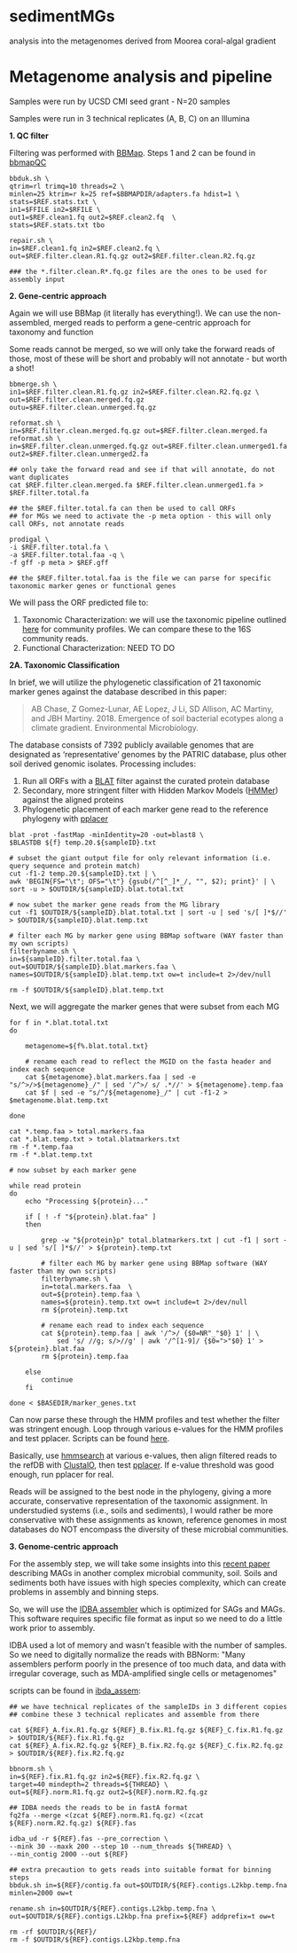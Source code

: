 # sedimentMGs
analysis into the metagenomes derived from Moorea coral-algal gradient

# Metagenome analysis and pipeline

Samples were run by UCSD CMI seed grant - N=20 samples

Samples were run in 3 technical replicates (A, B, C) on an Illumina 

**1. QC filter**

Filtering was performed with [BBMap](https://jgi.doe.gov/data-and-tools/bbtools/bb-tools-user-guide/bbmap-guide/). Steps 1 and 2 can be found in [bbmapQC](bbmapQC/)

```
bbduk.sh \
qtrim=rl trimq=10 threads=2 \
minlen=25 ktrim=r k=25 ref=$BBMAPDIR/adapters.fa hdist=1 \
stats=$REF.stats.txt \
in1=$FFILE in2=$RFILE \
out1=$REF.clean1.fq out2=$REF.clean2.fq  \
stats=$REF.stats.txt tbo

repair.sh \
in=$REF.clean1.fq in2=$REF.clean2.fq \
out=$REF.filter.clean.R1.fq.gz out2=$REF.filter.clean.R2.fq.gz

### the *.filter.clean.R*.fq.gz files are the ones to be used for assembly input
```

**2. Gene-centric approach**

Again we will use BBMap (it literally has everything!). We can use the non-assembled, merged reads to perform a gene-centric approach for taxonomy and function

Some reads cannot be merged, so we will only take the forward reads of those, most of these will be short and probably will not annotate - but worth a shot!

```
bbmerge.sh \
in1=$REF.filter.clean.R1.fq.gz in2=$REF.filter.clean.R2.fq.gz \
out=$REF.filter.clean.merged.fq.gz outu=$REF.filter.clean.unmerged.fq.gz

reformat.sh \
in=$REF.filter.clean.merged.fq.gz out=$REF.filter.clean.merged.fa
reformat.sh \
in=$REF.filter.clean.unmerged.fq.gz out=$REF.filter.clean.unmerged1.fa out2=$REF.filter.clean.unmerged2.fa

## only take the forward read and see if that will annotate, do not want duplicates
cat $REF.filter.clean.merged.fa $REF.filter.clean.unmerged1.fa > $REF.filter.total.fa

## the $REF.filter.total.fa can then be used to call ORFs
## for MGs we need to activate the -p meta option - this will only call ORFs, not annotate reads

prodigal \
-i $REF.filter.total.fa \
-a $REF.filter.total.faa -q \
-f gff -p meta > $REF.gff

## the $REF.filter.total.faa is the file we can parse for specific taxonomic marker genes or functional genes

```

We will pass the ORF predicted file to:
1. Taxonomic Characterization: we will use the taxonomic pipeline outlined [here](https://github.com/alex-b-chase/elevation-community) for community profiles. We can compare these to the 16S community reads.
2. Functional Characterization: NEED TO DO

__2A. Taxonomic Classification__

In brief, we will utilize the phylogenetic classification of 21 taxonomic marker genes against the database described in this paper:
>AB Chase, Z Gomez-Lunar, AE Lopez, J Li, SD Allison, AC Martiny, and JBH Martiny. 2018. Emergence of soil bacterial ecotypes along a climate gradient. Environmental Microbiology.

The database consists of 7392 publicly available genomes that are designated as ‘representative’ genomes by the PATRIC database, plus other soil derived genomic isolates. Processing includes:
1. Run all ORFs with a [BLAT](https://genome.ucsc.edu/FAQ/FAQblat.html) filter against the curated protein database
2. Secondary, more stringent filter with Hidden Markov Models ([HMMer](http://hmmer.org/)) against the aligned proteins
3. Phylogenetic placement of each marker gene read to the reference phylogeny with [pplacer](https://matsen.fhcrc.org/pplacer/)

```
blat -prot -fastMap -minIdentity=20 -out=blast8 \
$BLASTDB ${f} temp.20.${sampleID}.txt

# subset the giant output file for only relevant information (i.e. query sequence and protein match)
cut -f1-2 temp.20.${sampleID}.txt | \
awk 'BEGIN{FS="\t"; OFS="\t"} {gsub(/^[^_]*_/, "", $2); print}' | \
sort -u > $OUTDIR/${sampleID}.blat.total.txt

# now subet the marker gene reads from the MG library
cut -f1 $OUTDIR/${sampleID}.blat.total.txt | sort -u | sed 's/[ ]*$//' > $OUTDIR/${sampleID}.blat.temp.txt

# filter each MG by marker gene using BBMap software (WAY faster than my own scripts)
filterbyname.sh \
in=${sampleID}.filter.total.faa \
out=$OUTDIR/${sampleID}.blat.markers.faa \
names=$OUTDIR/${sampleID}.blat.temp.txt ow=t include=t 2>/dev/null

rm -f $OUTDIR/${sampleID}.blat.temp.txt
```

Next, we will aggregate the marker genes that were subset from each MG
```
for f in *.blat.total.txt
do

	metagenome=${f%.blat.total.txt}

	# rename each read to reflect the MGID on the fasta header and index each sequence
	cat ${metagenome}.blat.markers.faa | sed -e "s/^>/>${metagenome}_/" | sed '/^>/ s/ .*//' > ${metagenome}.temp.faa
	cat $f | sed -e "s/^/${metagenome}_/" | cut -f1-2 > $metagenome.blat.temp.txt

done

cat *.temp.faa > total.markers.faa 
cat *.blat.temp.txt > total.blatmarkers.txt 
rm -f *.temp.faa
rm -f *.blat.temp.txt

# now subset by each marker gene

while read protein
do
	echo "Processing ${protein}..."

	if [ ! -f "${protein}.blat.faa" ]
	then

		grep -w "${protein}p" total.blatmarkers.txt | cut -f1 | sort -u | sed 's/[ ]*$//' > ${protein}.temp.txt

		# filter each MG by marker gene using BBMap software (WAY faster than my own scripts)
		filterbyname.sh \
		in=total.markers.faa  \
		out=${protein}.temp.faa \
		names=${protein}.temp.txt ow=t include=t 2>/dev/null
		rm ${protein}.temp.txt

		# rename each read to index each sequence
		cat ${protein}.temp.faa | awk '/^>/ {$0=NR"_"$0} 1' | \
    		sed 's/ //g; s/>//g' | awk '/^[1-9]/ {$0=">"$0} 1' > ${protein}.blat.faa
		rm ${protein}.temp.faa

	else 
		continue 
	fi

done < $BASEDIR/marker_genes.txt
```

Can now parse these through the HMM profiles and test whether the filter was stringent enough. Loop through various e-values for the HMM profiles and test pplacer. Scripts can be found [here](HMM2pplacer/).

Basically, use [hmmsearch](https://www.ebi.ac.uk/Tools/hmmer/search/hmmsearch) at various e-values, then align filtered reads to the refDB with [ClustalO](https://www.ebi.ac.uk/Tools/msa/clustalo/), then test [pplacer](https://matsen.fhcrc.org/pplacer/). If e-value threshold was good enough, run pplacer for real.

Reads will be assigned to the best node in the phylogeny, giving a more accurate, conservative representation of the taxonomic assignment. In understudied systems (i.e., soils and sediments), I would rather be more conservative with these assignments as known, reference genomes in most databases do NOT encompass the diversity of these microbial communities.

**3. Genome-centric approach**

For the assembly step, we will take some insights into this [recent paper](https://www.nature.com/articles/s41564-019-0449-y.pdf?origin=ppub) describing MAGs in another complex microbial community, soil. Soils and sediments both have issues with high species complexity, which can create problems in assembly and binning steps.

So, we will use the [IDBA assembler](https://www.ncbi.nlm.nih.gov/pubmed/22495754) which is optimized for SAGs and MAGs. This software requires specific file format as input so we need to do a little work prior to assembly.

IDBA used a lot of memory and wasn't feasible with the number of samples. So we need to digitally normalize the reads with BBNorm: "Many assemblers perform poorly in the presence of too much data, and data with irregular coverage, such as MDA-amplified single cells or metagenomes"

scripts can be found in [ibda_assem](ibda_assem/):

```
## we have technical replicates of the sampleIDs in 3 different copies
## combine these 3 technical replicates and assemble from there

cat ${REF}_A.fix.R1.fq.gz ${REF}_B.fix.R1.fq.gz ${REF}_C.fix.R1.fq.gz > $OUTDIR/${REF}.fix.R1.fq.gz 
cat ${REF}_A.fix.R2.fq.gz ${REF}_B.fix.R2.fq.gz ${REF}_C.fix.R2.fq.gz > $OUTDIR/${REF}.fix.R2.fq.gz 

bbnorm.sh \
in=${REF}.fix.R1.fq.gz in2=${REF}.fix.R2.fq.gz \
target=40 mindepth=2 threads=${THREAD} \
out=${REF}.norm.R1.fq.gz out2=${REF}.norm.R2.fq.gz

## IDBA needs the reads to be in fastA format 
fq2fa --merge <(zcat ${REF}.norm.R1.fq.gz) <(zcat ${REF}.norm.R2.fq.gz) ${REF}.fas

idba_ud -r ${REF}.fas --pre_correction \
--mink 30 --maxk 200 --step 10 --num_threads ${THREAD} \
--min_contig 2000 --out ${REF}

## extra precaution to gets reads into suitable format for binning steps
bbduk.sh in=${REF}/contig.fa out=$OUTDIR/${REF}.contigs.L2kbp.temp.fna minlen=2000 ow=t

rename.sh in=$OUTDIR/${REF}.contigs.L2kbp.temp.fna \
out=$OUTDIR/${REF}.contigs.L2kbp.fna prefix=${REF} addprefix=t ow=t

rm -rf $OUTDIR/${REF}/
rm -f $OUTDIR/${REF}.contigs.L2kbp.temp.fna

```

